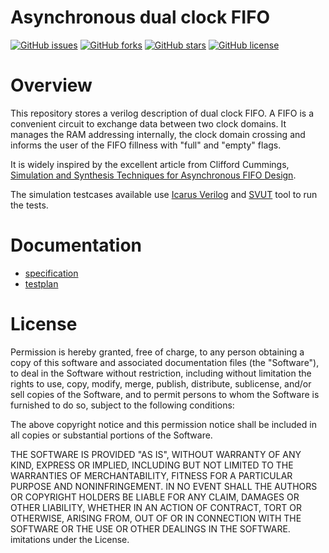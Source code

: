 # Asynchronous dual clock FIFO

[![GitHub issues](https://img.shields.io/github/issues/dpretet/async_fifo)](https://github.com/dpretet/async_fifo/issues)
[![GitHub forks](https://img.shields.io/github/forks/dpretet/async_fifo)](https://github.com/dpretet/async_fifo/network)
[![GitHub stars](https://img.shields.io/github/stars/dpretet/async_fifo)](https://github.com/dpretet/async_fifo/stargazers)
[![GitHub license](https://img.shields.io/github/license/dpretet/async_fifo)](https://github.com/dpretet/async_fifo/blob/master/LICENSE)

# Overview

This repository stores a verilog description of dual clock FIFO. A FIFO is
a convenient circuit to exchange data between two clock domains. It manages
the RAM addressing internally, the clock domain crossing and informs the user
of the FIFO fillness with "full" and "empty" flags.

It is widely inspired by the excellent article from Clifford Cummings,
[Simulation and Synthesis Techniques for Asynchronous FIFO
Design](http://www.sunburst-design.com/papers/CummingsSNUG2002SJ_FIFO1.pdf).

The simulation testcases available use [Icarus Verilog](http://iverilog.icarus.com) and [SVUT](https://github.com/dpretet/svut) tool to run the tests.

# Documentation

* [specification](doc/specification.rst)
* [testplan](doc/testplan.rst)

# License

Permission is hereby granted, free of charge, to any person obtaining a copy of
this software and associated documentation files (the "Software"), to deal in
the Software without restriction, including without limitation the rights to
use, copy, modify, merge, publish, distribute, sublicense, and/or sell copies
of the Software, and to permit persons to whom the Software is furnished to do
so, subject to the following conditions:

The above copyright notice and this permission notice shall be included in all
copies or substantial portions of the Software.

THE SOFTWARE IS PROVIDED "AS IS", WITHOUT WARRANTY OF ANY KIND, EXPRESS OR
IMPLIED, INCLUDING BUT NOT LIMITED TO THE WARRANTIES OF MERCHANTABILITY,
FITNESS FOR A PARTICULAR PURPOSE AND NONINFRINGEMENT. IN NO EVENT SHALL THE
AUTHORS OR COPYRIGHT HOLDERS BE LIABLE FOR ANY CLAIM, DAMAGES OR OTHER
LIABILITY, WHETHER IN AN ACTION OF CONTRACT, TORT OR OTHERWISE, ARISING FROM,
OUT OF OR IN CONNECTION WITH THE SOFTWARE OR THE USE OR OTHER DEALINGS IN THE
SOFTWARE. imitations under the License.
